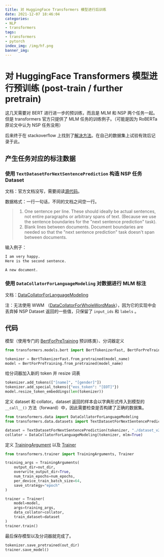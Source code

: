 ```yaml
---
title: 对 HuggingFace Transformers 模型进行后训练
date: 2021-12-07 18:46:04
categories:
- NLP
- transformers
tags:
- transformers
- pytorch
index_img: /img/hf.png
banner_img: 
---
```


# 对 HuggingFace Transformers 模型进行预训练 (post-train / further pretrain)

这几天需要对 BERT 进行进一步的预训练，而且是 MLM 和 NSP 两个任务一起。但是 transformers 官方只提供了 MLM 任务的训练例子。（可能是因为 RoBERTa 原论文中认为 NSP 任务没用）

后来终于在 stackoverflow 上找到了[解决方法](https://stackoverflow.com/questions/65646925/how-to-train-bert-from-scratch-on-a-new-domain-for-both-mlm-and-nsp)。在自己的数据集上试验有效后记录于此。

## 产生任务对应的标注数据

### 使用 `TextDatasetForNextSentencePrediction` 构造 NSP 任务 Dataset

文档：官方文档没写，需要阅读[源代码](https://github.com/huggingface/transformers/blob/9f72e8f4e1e767c5f608dd135199e592255b8a69/src/transformers/data/datasets/language_modeling.py)。

数据格式：一行一句话，不同的文档之间空一行。

> 1. One sentence per line. These should ideally be actual sentences, not entire paragraphs or arbitrary spans of text. (Because we use the sentence boundaries for the "next sentence prediction" task).
> 2. Blank lines between documents. Document boundaries are needed so that the "next sentence prediction" task doesn't span between documents.

输入例子：

```tex
I am very happy.
Here is the second sentence.

A new document.
```

### 使用 `DataCollatorForLanguageModeling` 对数据进行 MLM 标注

文档：[DataCollatorForLanguageModeling](https://huggingface.co/docs/transformers/main_classes/data_collator#transformers.DataCollatorForLanguageModeling)

注：无法使用 WWM （[DataCollatorForWholeWordMask](https://huggingface.co/docs/transformers/main_classes/data_collator#transformers.DataCollatorForWholeWordMask)），因为它的实现中会丢弃掉 NSP Dataset 返回的一些值，只保留了 `input_ids` 和 `labels` 。

## 代码

模型（使用专门的 [BertForPreTraining](https://huggingface.co/docs/transformers/master/en/model_doc/bert#transformers.BertForPreTraining) 预训练类）、分词器定义

```python
from transformers.models.bert import BertTokenizerFast, BertForPreTraining

tokenizer = BertTokenizerFast.from_pretrained(model_name)
model = BertForPreTraining.from_pretrained(model_name)
```

给分词器加入新的 token 并 resize 词表

```python
tokenizer.add_tokens(["[name]", "[gender]"])
tokenizer.add_special_tokens({"eos_token": "[EOT]"})
model.resize_token_embeddings(len(tokenizer))
```

定义 dataset 和 collator。dataset 返回的样本会以字典形式传入到模型的 `__call__()` 方法（forward）中，因此需要检查是否构建了正确的数据集。

```python
from transformers.data import DataCollatorForLanguageModeling
from transformers.data.datasets import TextDatasetForNextSentencePrediction

dataset = TextDatasetForNextSentencePrediction(tokenizer, "./dataset_v2/pretrain.txt", block_size=256)
collator = DataCollatorForLanguageModeling(tokenizer, mlm=True)
```

定义 [TrainingArgument](https://huggingface.co/docs/transformers/master/en/main_classes/trainer#transformers.TrainingArguments) 以及 [Trainer](https://huggingface.co/docs/transformers/master/en/main_classes/trainer#transformers.Trainer) 

```python
from transformers.trainer import TrainingArguments, Trainer

training_args = TrainingArguments(
    output_dir=out_dir,
    overwrite_output_dir=True,
    num_train_epochs=num_epochs,
    per_device_train_batch_size=64,
    save_strategy="epoch"
)

trainer = Trainer(
    model=model,
    args=training_args,
    data_collator=collator,
    train_dataset=dataset
)
trainer.train()
```

最后保存模型以及分词器就完成了。

```python
tokenizer.save_pretrained(out_dir)
trainer.save_model()
```

